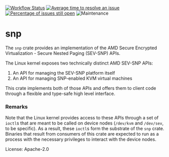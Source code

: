 [![Workflow Status](https://github.com/enarx/snp/workflows/test/badge.svg)](https://github.com/enarx/snp/actions?query=workflow%3A%22test%22)
[![Average time to resolve an issue](https://isitmaintained.com/badge/resolution/enarx/snp.svg)](https://isitmaintained.com/project/enarx/snp "Average time to resolve an issue")
[![Percentage of issues still open](https://isitmaintained.com/badge/open/enarx/snp.svg)](https://isitmaintained.com/project/enarx/snp "Percentage of issues still open")
![Maintenance](https://img.shields.io/badge/maintenance-activly--developed-brightgreen.svg)

# snp

The `snp` crate provides an implementation of the AMD Secure Encrypted
Virtualization - Secure Nested Paging (SEV-SNP) APIs.

The Linux kernel exposes two technically distinct AMD SEV-SNP APIs:

1. An API for managing the SEV-SNP platform itself
2. An API for managing SNP-enabled KVM virtual machines

This crate implements both of those APIs and offers them to client
code through a flexible and type-safe high level interface.

### Remarks

Note that the Linux kernel provides access to these APIs through a set
of `ioctl`s that are meant to be called on device nodes (`/dev/kvm` and
`/dev/sev`, to be specific). As a result, these `ioctl`s form the substrate
of the `snp` crate. Binaries that result from consumers of this crate are
expected to run as a process with the necessary privileges to interact
with the device nodes.

License: Apache-2.0
